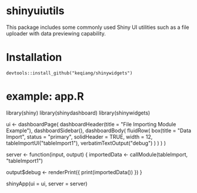 # shinyuiutils
This package includes some commonly used Shiny UI utilities such as a file uploader with data previewing capability.

# Installation
`devtools::install_github("keqiang/shinywidgets")`

# example: app.R

library(shiny)
library(shinydashboard)
library(shinywidgets)

ui <- dashboardPage(
  dashboardHeader(title = "File Importing Module Example"),
  dashboardSidebar(),
  dashboardBody(
    fluidRow(
      box(title = "Data Import",
          status = "primary",
          solidHeader = TRUE,
          width = 12,
          tableImportUI("tableImport1"),
          verbatimTextOutput("debug")
      )
    )
  )
)

server <- function(input, output) {
  importedData <- callModule(tableImport, "tableImport1")
  
  output$debug <- renderPrint({
    print(importedData())
  })
}

shinyApp(ui = ui, server = server)
